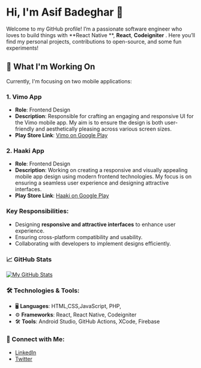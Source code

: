 # Hi, I'm Asif Badeghar 👋

Welcome to my GitHub profile! I’m a passionate software engineer who loves to build things with **React Native **, **React**, **Codeigniter** . Here you’ll find my personal projects, contributions to open-source, and some fun experiments!

## 🚀 What I'm Working On

Currently, I'm focusing on two mobile applications:

### 1. **Vimo App**  
- **Role**: Frontend Design  
- **Description**: Responsible for crafting an engaging and responsive UI for the Vimo mobile app. My aim is to ensure the design is both user-friendly and aesthetically pleasing across various screen sizes.
- **Play Store Link**: [Vimo on Google Play](https://play.google.com/store/apps/details?id=com.vimolive.vimo&hl=en)


### 2. **Haaki App**  
- **Role**: Frontend Design  
- **Description**: Working on creating a responsive and visually appealing mobile app design using modern frontend technologies. My focus is on ensuring a seamless user experience and designing attractive interfaces.
- **Play Store Link**: [Haaki on Google Play](https://play.google.com/store/apps/details?id=com.dcom.haaki&hl=en)


### Key Responsibilities:
- Designing **responsive and attractive interfaces** to enhance user experience.
- Ensuring cross-platform compatibility and usability.
- Collaborating with developers to implement designs efficiently.

### 📈 GitHub Stats
[![My GitHub Stats](https://github-readme-stats.vercel.app/api?username=yourusername)](https://github.com/anuraghazra/github-readme-stats)

### 🛠️ Technologies & Tools:
- 🖥️ **Languages**:  HTML,CSS,JavaScript, PHP,
- ⚙️ **Frameworks**: React, React Native, Codeigniter
- 🛠️ **Tools**: Android Studio, GitHub Actions, XCode, Firebase

### 🔗 Connect with Me:
- [LinkedIn](https://www.linkedin.com/in/asif-badeghar-05346118a/)
- [Twitter](https://x.com/asifahm65)
